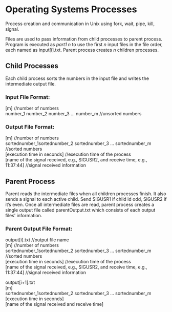 # Operating Systems Processes
Process creation and communication in Unix using fork, wait, pipe, kill, signal.

Files are used to pass information from child processes to parent process. Program is executed as *part1 n* to use the first *n* input files in the file order, each named as input[i].txt. Parent process creates *n* children processes. 

## Child Processes
Each child process sorts the numbers in the input file and writes the intermediate output file. 
  
### Input File Format:
[m]   //number of numbers <br />
number_1 number_2 number_3 ... number_m   //unsorted numbers
  
### Output File Format:
[m]   //number of numbers <br />
sortednumber_1sortednumber_2 sortednumber_3 ... sortednumber_m    //sorted numbers <br />
[execution time in seconds]   //execution time of the process <br />
[name of the signal received, e.g., SIGUSR2, and receive time, e.g., 11:37:44]  //signal received information

## Parent Process
Parent reads the intermediate files when all children processes finish. It also sends a signal to each active child. Send SIGUSR1 if child id odd, SIGUSR2 if it’s even. Once all intermediate files are read, parent process creates a single output file called parentOutput.txt which consists of each output files' information.

### Parent Output File Format:
output[i].txt   //output file name <br />
[m]   //number of numbers <br />
sortednumber_1sortednumber_2 sortednumber_3 ... sortednumber_m    //sorted numbers <br />
[execution time in seconds]   //execution time of the process <br />
[name of the signal received, e.g., SIGUSR2, and receive time, e.g., 11:37:44]    //signal received information

output[i+1].txt   <br />
[m]   <br />
sortednumber_1sortednumber_2 sortednumber_3 ... sortednumber_m   <br />
[execution time in seconds]   <br />
[name of the signal received and receive time]  
